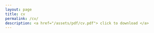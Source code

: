 ```yaml
---
layout: page
title: cv
permalink: /cv/
description: <a href="/assets/pdf/cv.pdf"> click to download </a>
---
```

